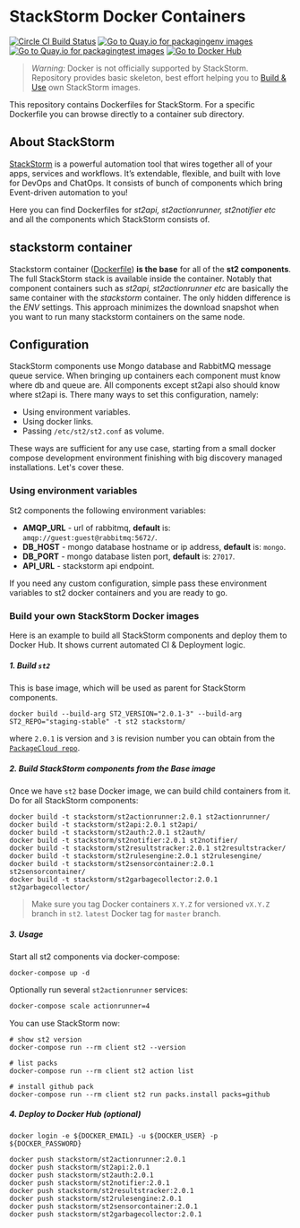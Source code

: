 # StackStorm Docker Containers
[![Circle CI Build Status](https://circleci.com/gh/StackStorm/st2-dockerfiles/tree/master.svg?style=shield)](https://circleci.com/gh/StackStorm/st2-dockerfiles)
[![Go to Quay.io for packagingenv images](https://img.shields.io/badge/Quay-packagingenv-blue.svg)](https://quay.io/repository/stackstorm/packagingenv)
[![Go to Quay.io for packagingtest images](https://img.shields.io/badge/Quay-packagingtest-blue.svg)](https://quay.io/repository/stackstorm/packagingtest)
[![Go to Docker Hub](https://img.shields.io/badge/Docker%20Hub-%E2%86%92-blue.svg)](https://hub.docker.com/r/stackstorm/)

> *Warning:*  Docker is not officially supported by StackStorm.<br>
> Repository provides basic skeleton, best effort helping you to [Build & Use](#build-and-deploy-stackstorm-components-to-docker-hub) own StackStorm images.<br>


This repository contains Dockerfiles for StackStorm. For a specific Dockerfile you can browse directly to a container sub directory.

## About StackStorm

[StackStorm](https://stackstorm.com/) is a powerful automation tool that wires together all of your apps, services and workflows. It’s extendable, flexible, and built with love for DevOps and ChatOps. It consists of bunch of components which bring Event-driven automation to you!

Here you can find Dockerfiles for *st2api, st2actionrunner, st2notifier etc* and all the components which StackStorm consists of.

## stackstorm container

Stackstorm container ([Dockerfile](Stackstorm/Dockerfile))  **is the base** for all of the **st2 components**. The full StackStorm stack is available inside the container. Notably that component containers such as *st2api, st2actionrunner etc* are basically the same container with the *stackstorm* container. The only hidden difference is the *ENV* settings. This approach minimizes the download snapshot when you want to run many stackstorm containers on the same node.

## Configuration

StackStorm components use Mongo database and RabbitMQ message queue service. When bringing up containers each component must know where db and queue are. All components except st2api also should know where st2api is.
There many ways to set this configuration, namely:

 - Using environment variables.
 - Using docker links.
 - Passing `/etc/st2/st2.conf` as volume.
 
These ways are sufficient for any use case, starting from a small docker compose development environment finishing with big discovery managed installations. Let's cover these.

### Using environment variables

St2 components the following environment variables:

 - **AMQP_URL** - url of rabbitmq, **default** is: `amqp://guest:guest@rabbitmq:5672/`.
 - **DB_HOST** - mongo database hostname or ip address, **default** is: `mongo`.
 - **DB_PORT** - mongo database listen port, **default** is: `27017`.
 - **API_URL** - stackstorm api endpoint. 

If you need any custom configuration, simple pass these environment variables to st2 docker containers and you are ready to go.


### Build your own StackStorm Docker images
Here is an example to build all StackStorm components and deploy them to Docker Hub.
It shows current automated CI & Deployment logic.

##### 1. Build `st2`
This is base image, which will be used as parent for StackStorm components.

```
docker build --build-arg ST2_VERSION="2.0.1-3" --build-arg ST2_REPO="staging-stable" -t st2 stackstorm/
```
where `2.0.1` is version and `3` is revision number you can obtain from the [`PackageCloud repo`](https://packagecloud.io/StackStorm/staging-stable). 

##### 2. Build StackStorm components from the Base image
Once we have `st2` base Docker image, we can build child containers from it. Do for all StackStorm components:
```
docker build -t stackstorm/st2actionrunner:2.0.1 st2actionrunner/
docker build -t stackstorm/st2api:2.0.1 st2api/
docker build -t stackstorm/st2auth:2.0.1 st2auth/
docker build -t stackstorm/st2notifier:2.0.1 st2notifier/
docker build -t stackstorm/st2resultstracker:2.0.1 st2resultstracker/
docker build -t stackstorm/st2rulesengine:2.0.1 st2rulesengine/
docker build -t stackstorm/st2sensorcontainer:2.0.1 st2sensorcontainer/
docker build -t stackstorm/st2garbagecollector:2.0.1 st2garbagecollector/
```
> Make sure you tag Docker containers `X.Y.Z` for versioned `vX.Y.Z` branch in `st2`.
> `latest` Docker tag for `master` branch.

##### 3. Usage
Start all st2 components via docker-compose:
```
docker-compose up -d
```

Optionally run several `st2actionrunner` services:
```sh
docker-compose scale actionrunner=4
```

You can use StackStorm now: 
```
# show st2 version
docker-compose run --rm client st2 --version

# list packs
docker-compose run --rm client st2 action list

# install github pack
docker-compose run --rm client st2 run packs.install packs=github
```

##### 4. Deploy to Docker Hub (optional)
```
docker login -e ${DOCKER_EMAIL} -u ${DOCKER_USER} -p ${DOCKER_PASSWORD}

docker push stackstorm/st2actionrunner:2.0.1
docker push stackstorm/st2api:2.0.1
docker push stackstorm/st2auth:2.0.1
docker push stackstorm/st2notifier:2.0.1
docker push stackstorm/st2resultstracker:2.0.1
docker push stackstorm/st2rulesengine:2.0.1
docker push stackstorm/st2sensorcontainer:2.0.1
docker push stackstorm/st2garbagecollector:2.0.1
```
